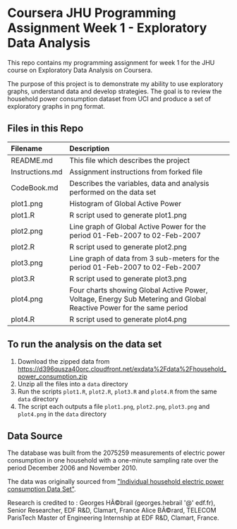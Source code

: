 # Coursera JHU Programming Assignment Week 1 - Exploratory Data Analysis

This repo contains my programming assignment for week 1 for the JHU course on Exploratory Data Analysis on Coursera.

The purpose of this project is to demonstrate my ability to use exploratory graphs, understand data and develop strategies. The goal is to review the household power consumption dataset from UCI and produce a set of exploratory graphs in png format. 

## Files in this Repo
|Filename           | Description  |
|:---|:---|
|README.md | This file which describes the project|
|Instructions.md | Assignment instructions from forked file|
|CodeBook.md | Describes the variables, data and analysis performed on the data set|
|plot1.png| Histogram of Global Active Power|
|plot1.R| R script used to generate plot1.png|
|plot2.png| Line graph of Global Active Power for the period 01-Feb-2007 to 02-Feb-2007|
|plot2.R| R script used to generate plot2.png|
|plot3.png| Line graph of data from 3 sub-meters for the period 01-Feb-2007 to 02-Feb-2007|
|plot3.R| R script used to generate plot3.png|
|plot4.png| Four charts showing Global Active Power, Voltage, Energy Sub Metering and Global Reactive Power for the same period|
|plot4.R| R script used to generate plot4.png|



## To run the analysis on the data set
1. Download the zipped data from https://d396qusza40orc.cloudfront.net/exdata%2Fdata%2Fhousehold_power_consumption.zip
2. Unzip all the files into a ``data`` directory
3. Run the scripts ``plot1.R``, ``plot2.R``, ``plot3.R`` and ``plot4.R`` from the same ``data`` directory
4. The script each outputs a file ``plot1.png``, ``plot2.png``, ``plot3.png`` and ``plot4.png`` in the ``data`` directory



## Data Source
The database was built from the 2075259 measurements of electric power consumption in one household with a one-minute sampling rate over the period December 2006 and November 2010.

The data was originally sourced from ["Individual household electric power consumption Data Set"](https://archive.ics.uci.edu/ml/datasets/individual+household+electric+power+consumption).  

Research is credited to : Georges HÃ©brail (georges.hebrail '@' edf.fr), Senior Researcher, EDF R&D, Clamart, France 
Alice BÃ©rard, TELECOM ParisTech Master of Engineering Internship at EDF R&D, Clamart, France.

